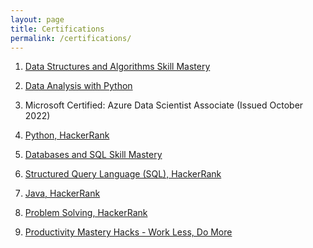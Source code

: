```yaml
---
layout: page
title: Certifications
permalink: /certifications/
---
```


1. [Data Structures and Algorithms Skill Mastery](https://moonshot-assets.s3.us-west-2.amazonaws.com/generated/dcea9f0d19c43acc80cce413bef842a8e5ccf737fcf94307835702fb399df621?AWSAccessKeyId=ASIAY7MGLG6ZF5HLVHZK&Expires=1736232131&Signature=Fifk6tnL9CGPOxP9%2Bm9VPPh9sTw%3D&x-amz-security-token=IQoJb3JpZ2luX2VjEGoaCXVzLXdlc3QtMiJHMEUCIQDdBBKZz8qVLw%2BCNpo2pUxxLVooVQ8nv3zNXmmDie%2BswQIgMJ5mLztR5OaNyGkqFWM2sKoPDfDP%2FVRAmpoBZMY5Ud8q9wMIUxADGgw2MTcxNDY0MzE0MTAiDDj%2Fmc3drwp37TtZ0irUAzXMEvRA%2BWW4SKEb8MvKei25OYOdZNKXUBqbljABwF6qX7KsXLFyzT4TtTTJgMnMtyKRAfpBcFuLgWcLwbGTjdmXLbimGYHwbRpTD1chKpPP8w51BRQqlUzM%2FSUxEUoPdISnNTwTwsjlmZxRw0qd2I3kV0qlkRa8kHEWp%2BH%2BIX8%2Bv%2BIM2X9PNfrzq36xrITwyXcOIis4gLwDzbogAwmZbIxR7RSE8BXUmHHyVujBpWtamdPkCcxkBivq01fzU3oXSsih%2FZhbei%2BJw2rH4Xy9eGjgka%2FZlurufoh55NO4LQgxHveqOlD7AUxZuTkziQz9hQz8JsXDQ%2Faoi6w4GbYxTW5Ev79Xkef%2FXulYL6OCDk353%2Bb0%2FoY4SPeeUonZYxA3aUdDrO0WX5OwfOfPe%2BP8KIEt6hw%2B7tTUNOvpoiwuYJlJqJf4ad9XP9o7R%2Fv%2BI%2B7%2BOJMe1caaD7ZWV1SUCDqSRzzBUUcTm0URqn6rouvvgTzOgelIQ9k%2BjZ1QiUfN6m2GXUi242vmQzy6LoT43nAH4QCmEZGmpJKjnFTyC2fKEsUiAWzqQ%2FC6A%2BORgeH29HZUnOXzj%2BvVn%2FfKSGxHrLsWTIKqJ0TLbAskk7WK7%2FpbSpJSWXGeUzDAlvK7BjqlAQI1YSNfOWS6%2BiZ8preh6MA3jlU3m7reEWpjqgC7%2FdsP4mYmijAfT9P608ZRaD3JCeKNrasie5ORIsR0DAJDiqNS4UXv5OtN2Py1l%2BcM%2BiKsWIvrtZrlKWN8XgNMbUkCfd5bQ88ioZGGjpCNzUPRvmHOsz3DPqL671DoOG1aD58a2JaeKGgPF3s0sN4BFdtswZ8N%2FcJCdMbbYr0MWKWvYxOAMXMk8w%3D%3D)

2. [Data Analysis with Python](https://freecodecamp.org/certification/shreyateeza/data-analysis-with-python-v7)

3. Microsoft Certified: Azure Data Scientist Associate (Issued October 2022)

4. [Python, HackerRank](https://www.hackerrank.com/certificates/6d2a912ed053)

5. [Databases and SQL Skill Mastery](https://moonshot-assets.s3.us-west-2.amazonaws.com/generated/994ec5f3a426b94c26a534f795d032ea934abf39fa0345db958e767b049cbcfd?AWSAccessKeyId=ASIAY7MGLG6ZF5HLVHZK&Expires=1736232131&Signature=s11Vx%2BgfA%2Fv1%2BA0st48gW%2Bq%2FSno%3D&x-amz-security-token=IQoJb3JpZ2luX2VjEGoaCXVzLXdlc3QtMiJHMEUCIQDdBBKZz8qVLw%2BCNpo2pUxxLVooVQ8nv3zNXmmDie%2BswQIgMJ5mLztR5OaNyGkqFWM2sKoPDfDP%2FVRAmpoBZMY5Ud8q9wMIUxADGgw2MTcxNDY0MzE0MTAiDDj%2Fmc3drwp37TtZ0irUAzXMEvRA%2BWW4SKEb8MvKei25OYOdZNKXUBqbljABwF6qX7KsXLFyzT4TtTTJgMnMtyKRAfpBcFuLgWcLwbGTjdmXLbimGYHwbRpTD1chKpPP8w51BRQqlUzM%2FSUxEUoPdISnNTwTwsjlmZxRw0qd2I3kV0qlkRa8kHEWp%2BH%2BIX8%2Bv%2BIM2X9PNfrzq36xrITwyXcOIis4gLwDzbogAwmZbIxR7RSE8BXUmHHyVujBpWtamdPkCcxkBivq01fzU3oXSsih%2FZhbei%2BJw2rH4Xy9eGjgka%2FZlurufoh55NO4LQgxHveqOlD7AUxZuTkziQz9hQz8JsXDQ%2Faoi6w4GbYxTW5Ev79Xkef%2FXulYL6OCDk353%2Bb0%2FoY4SPeeUonZYxA3aUdDrO0WX5OwfOfPe%2BP8KIEt6hw%2B7tTUNOvpoiwuYJlJqJf4ad9XP9o7R%2Fv%2BI%2B7%2BOJMe1caaD7ZWV1SUCDqSRzzBUUcTm0URqn6rouvvgTzOgelIQ9k%2BjZ1QiUfN6m2GXUi242vmQzy6LoT43nAH4QCmEZGmpJKjnFTyC2fKEsUiAWzqQ%2FC6A%2BORgeH29HZUnOXzj%2BvVn%2FfKSGxHrLsWTIKqJ0TLbAskk7WK7%2FpbSpJSWXGeUzDAlvK7BjqlAQI1YSNfOWS6%2BiZ8preh6MA3jlU3m7reEWpjqgC7%2FdsP4mYmijAfT9P608ZRaD3JCeKNrasie5ORIsR0DAJDiqNS4UXv5OtN2Py1l%2BcM%2BiKsWIvrtZrlKWN8XgNMbUkCfd5bQ88ioZGGjpCNzUPRvmHOsz3DPqL671DoOG1aD58a2JaeKGgPF3s0sN4BFdtswZ8N%2FcJCdMbbYr0MWKWvYxOAMXMk8w%3D%3D)

6. [Structured Query Language (SQL), HackerRank](https://www.hackerrank.com/certificates/8d23e4cce1f9)

7. [Java, HackerRank](https://www.hackerrank.com/certificates/ddd21df2ce59)

8. [Problem Solving, HackerRank](https://www.hackerrank.com/certificates/13a43c60532e)

9. [Productivity Mastery Hacks - Work Less, Do More](https://www.udemy.com/certificate/UC-fcaa7eb4-3662-4531-8886-3b7cd1051094/)
